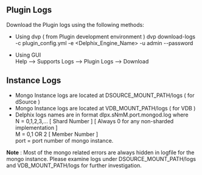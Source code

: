 Plugin Logs
----------------
Download the Plugin logs using the following methods:  

- Using dvp  ( from Plugin development environment )
dvp download-logs -c plugin_config.yml -e <Delphix_Engine_Name> -u admin --password <password>  

- Using GUI  
Help --> Supports Logs --> Plugin Logs --> Download  


Instance Logs
----------------

- Mongo Instance logs are located at DSOURCE_MOUNT_PATH/logs  ( for dSource )
- Mongo Instance logs are located at VDB_MOUNT_PATH/logs  ( for VDB )
- Delphix logs names are in format dlpx.sNmM.port.mongod.log
where  
    N = 0,1,2,3,... [ Shard Number ]  [ Always 0 for any non-sharded implementation ]  
    M = 0,1 OR 2 [ Member Number ]  
    port = port number of mongo instance.

**Note** : Most of the mongo related errors are always hidden in logfile for the mongo instance. Please examine logs under DSOURCE_MOUNT_PATH/logs and VDB_MOUNT_PATH/logs for further investigation. 